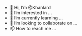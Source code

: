 - 👋 Hi, I’m @Khanlard
- 👀 I’m interested in ...
- 🌱 I’m currently learning ...
- 💞️ I’m looking to collaborate on ...
- 📫 How to reach me ...

<!---
Khanlard/Khanlard is a ✨ special ✨ repository because its `README.md` (this file) appears on your GitHub profile.
You can click the Preview link to take a look at your changes.
--->
